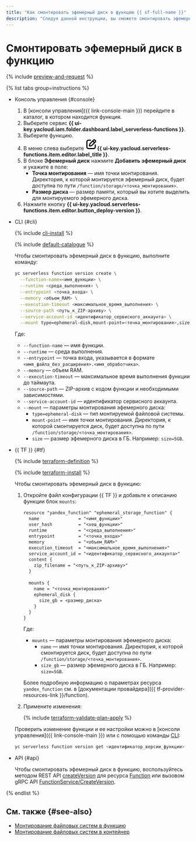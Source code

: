 ```yaml
---
title: "Как смонтировать эфемерный диск в функцию {{ sf-full-name }}"
description: "Следуя данной инструкции, вы сможете смонтировать эфемерный диск в функцию {{ sf-name }}."
---
```


# Смонтировать эфемерный диск в функцию

{% include [preview-and-request](../../../_includes/note-preview-by-request.md) %}

{% list tabs group=instructions %}

- Консоль управления {#console}

  1. В [консоли управления]({{ link-console-main }}) перейдите в каталог, в котором находится функция.
  1. Выберите сервис **{{ ui-key.yacloud.iam.folder.dashboard.label_serverless-functions }}**.
  1. Выберите функцию.
  1. В меню слева выберите ![image](../../../_assets/console-icons/pencil-to-square.svg)**{{ ui-key.yacloud.serverless-functions.item.editor.label_title }}**.
  1. В блоке **Эфемерный диск** нажмите **Добавить эфемерный диск** и укажите в поле:
      * **Точка монтирования** — имя точки монтирования. Директория, к которой монтируется эфемерный диск, будет доступна по пути `/function/storage/<точка_монтирования>`.
      * **Размер диска** — размер памяти, который вы хотите выделить для монтируемого эфемерного диска.
  1. Нажмите кнопку **{{ ui-key.yacloud.serverless-functions.item.editor.button_deploy-version }}**.

- CLI {#cli}

  {% include [cli-install](../../../_includes/cli-install.md) %}

  {% include [default-catalogue](../../../_includes/default-catalogue.md) %}

  Чтобы смонтировать эфемерный диск в функцию, выполните команду:

  ```bash
  yc serverless function version create \
    --function-name=<имя_функции> \
    --runtime <среда_выполнения> \
    --entrypoint <точка_входа> \
    --memory <объем_RAM> \
    --execution-timeout <максимальное_время_выполнения> \
    --source-path <путь_к_ZIP-архиву> \
    --service-account-id <идентификатор_сервисного_аккаунта> \
    --mount type=ephemeral-disk,mount-point=<точка_монтирования>,size=<размер_диска>
  ```

  Где:

  * `--function-name` — имя функции.
  * `--runtime` — среда выполнения.
  * `--entrypoint` — точка входа, указывается в формате `<имя_файла_без_расширения>.<имя_обработчика>`.
  * `--memory` — объем RAM.
  * `--execution-timeout` — максимальное время выполнения функции до таймаута.
  * `--source-path` — ZIP-архив c кодом функции и необходимыми зависимостями.
  * `--service-account-id` — идентификатор сервисного аккаунта.
  * `--mount` — параметры монтирования эфемерного диска:
    * `type=ephemeral-disk` — тип монтируемой файловой системы.
    * `mount-point` — имя точки монтирования. Директория, к которой смонтируется диск, будет доступна по пути `/function/storage/<точка_монтирования>`.
    * `size` — размер эфемерного диска в ГБ. Например: `size=5GB`.

- {{ TF }} {#tf}

  {% include [terraform-definition](../../../_tutorials/_tutorials_includes/terraform-definition.md) %}

  {% include [terraform-install](../../../_includes/terraform-install.md) %}

  Чтобы смонтировать эфемерный диск в функцию:

  1. Откройте файл конфигурации {{ TF }} и добавьте к описанию функции блок `mounts`:

      ```hcl
      resource "yandex_function" "ephemeral_storage_function" {
        name               = "<имя_функции>"
        user_hash          = "<хеш_функции>"
        runtime            = "<среда_выполнения>"
        entrypoint         = "<точка_входа>"
        memory             = "<объем_RAM>"
        execution_timeout  = "<максимальное_время_выполнения>"
        service_account_id = "<идентификатор_сервисного_аккаунта>"
        content {
          zip_filename = "<путь_к_ZIP-архиву>"
        }

        mounts {
          name = "<точка_монтирования>"
          ephemeral_disk {
            size_gb = <размер_диска>
          }
        }
      }
      ```

      Где:

      * `mounts` — параметры монтирования эфемерного диска:
        * `name` — имя точки монтирования. Директория, к которой смонтируется диск, будет доступна по пути `/function/storage/<точка_монтирования>`.
        * `size_gb` — размер эфемерного диска в ГБ. Например: `size=5GB`.

      Более подробную информацию о параметрах ресурса `yandex_function` см. в [документации провайдера]({{ tf-provider-resources-link }}/function).

  1. Примените изменения:

     {% include [terraform-validate-plan-apply](../../../_tutorials/_tutorials_includes/terraform-validate-plan-apply.md) %}

  Проверить изменение функции и ее настройки можно в [консоли управления]({{ link-console-main }}) или с помощью команды [CLI](../../../cli/quickstart.md):

  ```bash
  yc serverless function version get <идентификатор_версии_функции>
  ```

- API {#api}

  Чтобы смонтировать эфемерный диск в функцию, воспользуйтесь методом REST API [createVersion](../../functions/api-ref/Function/createVersion.md) для ресурса [Function](../../functions/api-ref/Function/index.md) или вызовом gRPC API [FunctionService/CreateVersion](../../functions/api-ref/grpc/function_service.md#CreateVersion).

{% endlist %}

## См. также {#see-also}

* [Монтирование файловых систем в функцию](../../concepts/mounting.md)
* [Монтирование файловых систем в контейнер](../../../serverless-containers/concepts/mounting.md)
